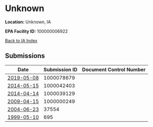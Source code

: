 # Unknown

**Location:** Unknown, IA

**EPA Facility ID:** 100000006922

[Back to IA Index](../../index.md)

## Submissions

| Date | Submission ID | Document Control Number |
|------|--------------|-------------------------|
| [2019-05-08](submissions/1000078679.md) | 1000078679 |  |
| [2014-05-15](submissions/1000042403.md) | 1000042403 |  |
| [2014-04-14](submissions/1000039129.md) | 1000039129 |  |
| [2009-04-15](submissions/1000000249.md) | 1000000249 |  |
| [2004-06-23](submissions/37554.md) | 37554 |  |
| [1999-05-10](submissions/695.md) | 695 |  |
